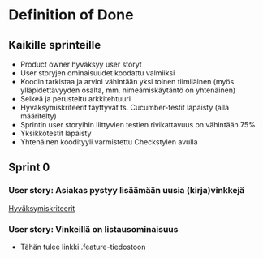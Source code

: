 # Definition of Done
## Kaikille sprinteille
- Product owner hyväksyy user storyt
- User storyjen ominaisuudet koodattu valmiiksi
- Koodin tarkistaa ja arvioi vähintään yksi toinen tiimiläinen (myös ylläpidettävyyden osalta, mm. nimeämiskäytäntö on yhtenäinen)
- Selkeä ja perusteltu arkkitehtuuri
- Hyväksymiskriteerit täyttyvät ts. Cucumber-testit läpäisty (alla määritelty)
- Sprintin user storyihin liittyvien testien rivikattavuus on vähintään 75%
- Yksikkötestit läpäisty
- Yhtenäinen koodityyli varmistettu Checkstylen avulla

## Sprint 0
### User story: Asiakas pystyy lisäämään uusia (kirja)vinkkejä
[Hyväksymiskriteerit](https://github.com/AlustavaNimi/Lukuvinkkikirjasto/blob/master/src/test/resources/main/new_book_suggestion.feature)
### User story: Vinkeillä on listausominaisuus
- Tähän tulee linkki .feature-tiedostoon
